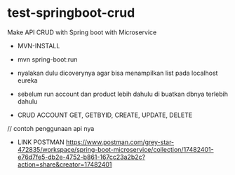 # test-springboot-crud
Make API CRUD with Spring boot with Microservice
- MVN-INSTALL
- mvn spring-boot:run

- nyalakan dulu dicoverynya agar bisa menampilkan list pada localhost eureka
- sebelum run account dan product lebih dahulu di buatkan dbnya terlebih dahulu
- CRUD ACCOUNT
GET, GETBYID, CREATE, UPDATE, DELETE

// contoh penggunaan api nya
- LINK POSTMAN
https://www.postman.com/grey-star-472835/workspace/spring-boot-microservice/collection/17482401-e76d7fe5-db2e-4752-b861-167cc23a2b2c?action=share&creator=17482401
